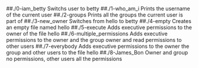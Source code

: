 ##./0-iam_betty
  Switchs user to betty
##./1-who_am_i
    Prints the username of the current user
##./2-groups
      Prints all the groups the current user is part of
##./3-new_owner
      Switches from hello to betty
##./4-empty
     Creates an empty file named hello
##./5-execute
    Adds executive permissions to the owner of the file hello
##./6-multiple_permissions
    Adds executive permissions to the owner and the group owner and read permissions to other users
##./7-everybody
  Adds executive permissions to the owner the group and other users to the file hello
##./8-James_Bon
  Owner and group no permissions, other users all the permissions
